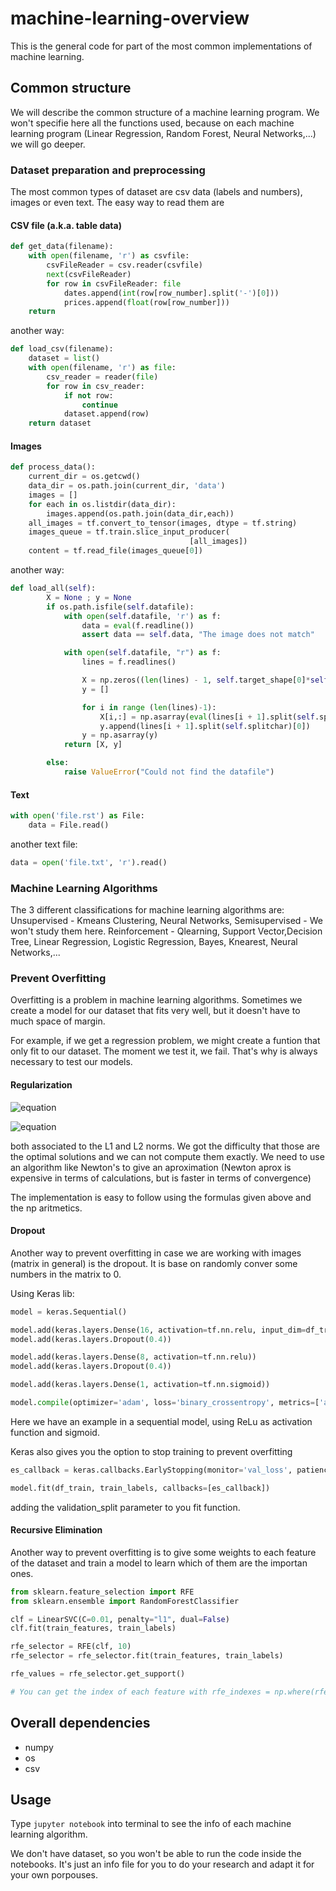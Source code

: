 # machine-learning-overview
This is the general code for part of the most common implementations of machine learning.

## Common structure

We will describe the common structure of a machine learning program. We won't specifie here all the functions used, because on each machine learning program (Linear Regression, Random Forest, Neural Networks,...) we will go deeper.

### Dataset preparation and preprocessing

The most common types of dataset are csv data (labels and numbers), images or even text. The easy way to read them are

#### CSV file (a.k.a. table data)

```python
def get_data(filename):
	with open(filename, 'r') as csvfile:
		csvFileReader = csv.reader(csvfile)
		next(csvFileReader) 
		for row in csvFileReader: file
			dates.append(int(row[row_number].split('-')[0]))
			prices.append(float(row[row_number]))
	return		

```
another way:

```python
def load_csv(filename):
	dataset = list()
	with open(filename, 'r') as file:
		csv_reader = reader(file)
		for row in csv_reader:
			if not row:
				continue
			dataset.append(row)
	return dataset
```

#### Images
```python
def process_data():   
    current_dir = os.getcwd()
    data_dir = os.path.join(current_dir, 'data')
    images = []
    for each in os.listdir(data_dir):
        images.append(os.path.join(data_dir,each))
    all_images = tf.convert_to_tensor(images, dtype = tf.string)
    images_queue = tf.train.slice_input_producer(
                                        [all_images])
    content = tf.read_file(images_queue[0])
```

another way:

```python
def load_all(self):
		X = None ; y = None
		if os.path.isfile(self.datafile):
			with open(self.datafile, 'r') as f:
				data = eval(f.readline())
				assert data == self.data, "The image does not match"

			with open(self.datafile, "r") as f:
				lines = f.readlines()

				X = np.zeros((len(lines) - 1, self.target_shape[0]*self.target_shape[1]))
				y = []

				for i in range (len(lines)-1):
					X[i,:] = np.asarray(eval(lines[i + 1].split(self.splitchar)[1]))
					y.append(lines[i + 1].split(self.splitchar)[0])
				y = np.asarray(y)
			return [X, y]

		else:
			raise ValueError("Could not find the datafile")

```

#### Text

```python
with open('file.rst') as File:
    data = File.read()
```

another text file:

```python
data = open('file.txt', 'r').read() 
```

### Machine Learning Algorithms

The 3 different classifications for machine learning algorithms are:
Unsupervised - Kmeans Clustering, Neural Networks,
Semisupervised - We won't study them here.
Reinforcement - Qlearning, Support Vector,Decision Tree, Linear Regression, Logistic Regression, Bayes, Knearest, Neural Networks,...

### Prevent Overfitting

Overfitting is a problem in machine learning algorithms. Sometimes we create a model for our dataset that fits very well, but it doesn't have to much space of margin. 

For example, if we get a regression problem, we might create a funtion that only fit to our dataset. The moment we test it, we fail. That's why is always necessary to test our models.

#### Regularization

![equation](https://latex.codecogs.com/gif.latex?w^*&space;=\arg{\min_&space;w&space;\sum_j&space;\big(t(x_j)-\sum_i&space;w_ih_i(x_j)\big)^2&space;&plus;&space;\lambda&space;\sum^k_{i=1}w_i^2})

![equation](https://latex.codecogs.com/gif.latex?w^*&space;=\arg{\min_&space;w&space;\sum_j&space;\big(t(x_j)-\sum_i&space;w_ih_i(x_j)\big)^2&space;&plus;&space;\lambda&space;\sum^k_{i=1}|w_i|})

both associated to the L1 and L2 norms. We got the difficulty that those are the optimal solutions and we can not compute them exactly. We need to use an algorithm like Newton's to give an aproximation (Newton aprox is expensive in terms of calculations, but is faster in terms of convergence)

The implementation is easy to follow using the formulas given above and the np aritmetics.

#### Dropout

Another way to prevent overfitting in case we are working with images (matrix in general) is the dropout. It is base on randomly conver some numbers in the matrix to 0.

Using Keras lib: 

```python
model = keras.Sequential()

model.add(keras.layers.Dense(16, activation=tf.nn.relu, input_dim=df_train.shape[1]))
model.add(keras.layers.Dropout(0.4))

model.add(keras.layers.Dense(8, activation=tf.nn.relu))
model.add(keras.layers.Dropout(0.4))

model.add(keras.layers.Dense(1, activation=tf.nn.sigmoid))

model.compile(optimizer='adam', loss='binary_crossentropy', metrics=['accuracy'])
```

Here we have an example in a sequential model, using ReLu as activation function and sigmoid.

Keras also gives you the option to stop training to prevent overfitting

```python
es_callback = keras.callbacks.EarlyStopping(monitor='val_loss', patience=3)

model.fit(df_train, train_labels, callbacks=[es_callback])
```
adding the validation_split parameter to you fit function.

#### Recursive Elimination

Another way to prevent overfitting is to give some weights to each feature of the dataset and train a model to learn which of them are the importan ones.

```python
from sklearn.feature_selection import RFE
from sklearn.ensemble import RandomForestClassifier

clf = LinearSVC(C=0.01, penalty="l1", dual=False)
clf.fit(train_features, train_labels)

rfe_selector = RFE(clf, 10)
rfe_selector = rfe_selector.fit(train_features, train_labels)

rfe_values = rfe_selector.get_support()

# You can get the index of each feature with rfe_indexes = np.where(rfe_values)[0] 
```



## Overall dependencies

* numpy
* os
* csv

## Usage

Type `jupyter notebook` into terminal to see the info of each machine learning algorithm. 

We don't have dataset, so you won't be able to run the code inside the notebooks. It's just an info file for you to do your research and adapt it for your own porpouses.